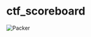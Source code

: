 # ctf_scoreboard

![Packer](https://github.com/hotpeppersec/ctf_scoreboard/workflows/Packer/badge.svg?branch=master)
